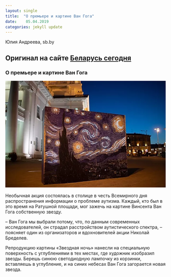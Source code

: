 ```yaml
---
layout: single
title:  "О премьере и картине Ван Гога"
date:    05.04.2019
categories: jekyll update
---
```


Юлия Андреева, sb.by

Оригинал на сайте [Беларусь сегодня](https://www.sb.by/articles/na-ploshchadke-u-minskoy-ratushi-zazhgli-zvezdnuyu-noch.html?fbclid=IwAR2u1xTLYzXfCB3b8WJS6_0tey6q31k-4DT60EoDUZzlsPxydBZSbDtHY80)
---

### О премьере и картине Ван Гога

![Screen_](https://github.com/tatbtin/test/blob/master/1fo.png)

Необычная акция состоялась в столице в честь Всемирного дня распространения информации о проблеме аутизма. Каждый, кто был в это время на Ратушной площади, мог зажечь на картине Винсента Ван Гога собственную звезду.

 – Ван Гога мы выбрали потому, что, по данным современных исследователей, он страдал расстройством аутистического спектра, – поясняет один из организаторов и вдохновителей акции Николай Бределев.
 
 Репродукцию картины «Звездная ночь» нанесли на специальную поверхность с углублениями в тех местах, где художник изобразил звезды. Берешь синюю светодиодную лампочку из корзинки, вставляешь в углубление, и на синих небесах Ван Гога загорается новая звезда.




